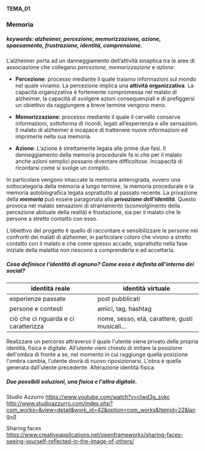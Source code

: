 #### TEMA_01
### **Memoria**
##### keywords: alzheimer, percezione, memorizzazione, azione, spaesamento, frustrazione, identità, comprensione.

L’alzheimer porta ad un danneggiamento dell’attività sinaptica tra le aree di associazione che collegano *percezione, memorizzazione* e *azione*. 

* **Percezione**: processo mediante il quale traiamo informazioni sul mondo nel quale viviamo. La percezione implica una **attività organizzativa**. La capacità organizzativa è fortemente compromessa nel malato di alzheimer, la capacità di svolgere azioni consequenziali e di prefiggersi un obiettivo da raggiungere a breve termine vengono meno. 

* **Memorizzazione**: processo mediante il quale il cervello conserva informazioni, sottoforma di ricordi, legati all’esperienza e alle sensazioni. Il malato di alzheimer è incapace di trattenere nuove informazioni ed imprimerle nella sua memoria. 

* **Azione**: L’azione è strettamente legata alle prime due fasi. Il danneggiamento della memoria procedurale fa si che per il malato anche azioni semplici possano diventare difficoltose. Incapacità di ricordarsi come si svolge un compito.

In particolare vengono intaccate la memoria anterograda, ovvero una sottocategoria della memoria a lungo termine, la memoria procedurale e la memoria autobiografica legata soprattutto al passato recente.
La privazione della ***memoria*** può essere paragonata alla ***privazione dell’identità***. Questo provoca nel malato sensazioni di straniamento (sconvolgimento della percezione abituale della realtà) e frustazione, sia per il malato che le persone a stretto contatto con esso.

L’obiettivo del progetto è quello di raccontare e sensibilizzare le persone nei confronti dei malati di alzheimer, in particolare coloro che vivono a stretto contatto con il malato e che come spesso accade, soprattutto nella fase iniziale della malattia non riescono a comprenderla e ad accettarla. 

##### **Cosa definisce l’identità di ognuno? Come essa è definita all’interno dei social?**

**identità reale** | **identità virtuale**
----------|------------
esperienze passate | post pubblicati
persone e contesti | amici, tag, hashtag
ciò che ci riguarda e ci caratterizza | nome, sesso, età, carattere, gusti musicali...



Realizzare un percorso attraverso il quale l'utente viene privato della propria identità, fisica e digitale. All'utente vieni chiesto di imitare la posizione dell'ombra di fronte a se, nel momento in cui raggiunge quella posizione l'ombra cambia, l'utente dovrà di nuovo riposizionarsi. L'obra è quella generata dall'utente precedente. Alterazione identità fisica. 

##### **Due possibili soluzioni, una fisica e l'altra digitale.**
Studio Azzurro https://www.youtube.com/watch?v=cIwd3g_svkc
               http://www.studioazzurro.com/index.php?com_works=&view=detail&work_id=42&option=com_works&Itemid=22&lang=it
               
Sharing faces  https://www.creativeapplications.net/openframeworks/sharing-faces-seeing-yourself-reflected-in-the-image-of-others/    
